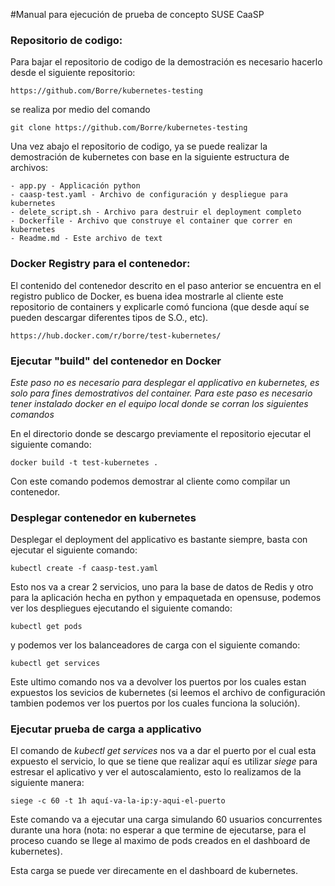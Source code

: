 #Manual para ejecución de prueba de concepto SUSE CaaSP


### Repositorio de codigo:

Para bajar el repositorio de codigo de la demostración es necesario hacerlo desde el siguiente repositorio:

	https://github.com/Borre/kubernetes-testing
	
se realiza por medio del comando

	git clone https://github.com/Borre/kubernetes-testing

Una vez abajo el repositorio de codigo, ya se puede realizar la demostración de kubernetes con base en la siguiente estructura de archivos:

	- app.py - Applicación python
	- caasp-test.yaml - Archivo de configuración y despliegue para kubernetes
	- delete_script.sh - Archivo para destruir el deployment completo
	- Dockerfile - Archivo que construye el container que correr en kubernetes
	- Readme.md - Este archivo de text

### Docker Registry para el contenedor:

El contenido del contenedor descrito en el paso anterior se encuentra en el registro publico de Docker, es buena idea mostrarle al cliente este repositorio de containers y explicarle comó funciona (que desde aquí se pueden descargar diferentes tipos de S.O., etc).

	https://hub.docker.com/r/borre/test-kubernetes/

### Ejecutar "build" del contenedor en Docker

*Este paso no es necesario para desplegar el applicativo en kubernetes, es solo para fines demostrativos del container. Para este paso es necesario tener instalado docker en el equipo local donde se corran los siguientes comandos*

En el directorio donde se descargo previamente el repositorio ejecutar el siguiente comando:

	docker build -t test-kubernetes .
	
Con este comando podemos demostrar al cliente como compilar un contenedor.

### Desplegar contenedor en kubernetes

Desplegar el deployment del applicativo es bastante siempre, basta con ejecutar el siguiente comando:

	kubectl create -f caasp-test.yaml
	
Esto nos va a crear 2 servicios, uno para la base de datos de Redis y otro para la aplicación hecha en python y empaquetada en opensuse, podemos ver los despliegues ejecutando el siguiente comando:

	kubectl get pods
	
y podemos ver los balanceadores de carga con el siguiente comando:

	kubectl get services
	
Este ultimo comando nos va a devolver los puertos por los cuales estan expuestos los sevicios de kubernetes (si leemos el archivo de configuración tambien podemos ver los puertos por los cuales funciona la solución).


### Ejecutar prueba de carga a applicativo

El comando de *kubectl get services* nos va a dar el puerto por el cual esta expuesto el servicio, lo que se tiene que realizar aquí es utilizar *siege* para estresar el aplicativo y ver el autoscalamiento, esto lo realizamos de la siguiente manera:

	siege -c 60 -t 1h aquí-va-la-ip:y-aqui-el-puerto
	
Este comando va a ejecutar una carga simulando 60 usuarios concurrentes durante una hora (nota: no esperar a que termine de ejecutarse, para el proceso cuando se llege al maximo de pods creados en el dashboard de kubernetes).

Esta carga se puede ver direcamente en el dashboard de kubernetes.